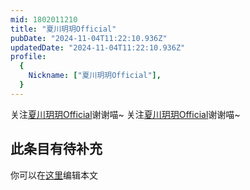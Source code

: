 ```yaml
---
mid: 1802011210
title: "夏川玥玥Official"
pubDate: "2024-11-04T11:22:10.936Z"
updatedDate: "2024-11-04T11:22:10.936Z"
profile:
  {
    Nickname: ["夏川玥玥Official"],
  }
---
```


关注[夏川玥玥Official](https://space.bilibili.com/1802011210)谢谢喵~ 关注[夏川玥玥Official](https://space.bilibili.com/1802011210)谢谢喵~

## 此条目有待补充
你可以在[这里](https://github.com/Yuhanawa/VTuber.ICU/edit/master/src/content/v/夏川玥玥Official/index.md)编辑本文
